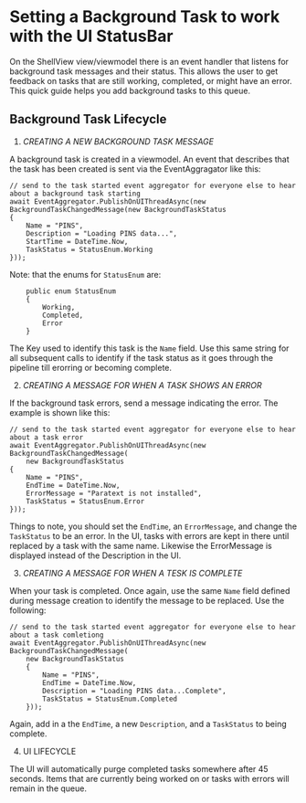 # Setting a Background Task to work with the UI StatusBar

On the ShellView view/viewmodel there is an event handler that listens for background task messages and their status.  This allows the user to get feedback on tasks that are still working, completed, or might have an error.  This quick guide helps you add background tasks to this queue.

## Background Task Lifecycle

1. *CREATING A NEW BACKGROUND TASK MESSAGE*

A background task is created in a viewmodel.  An event that describes that the task has been created is sent via the EventAggragator like this:

```
// send to the task started event aggregator for everyone else to hear about a background task starting
await EventAggregator.PublishOnUIThreadAsync(new BackgroundTaskChangedMessage(new BackgroundTaskStatus
{
    Name = "PINS",
    Description = "Loading PINS data...",
    StartTime = DateTime.Now,
    TaskStatus = StatusEnum.Working
}));
```

Note: that the enums for `StatusEnum` are:

```
    public enum StatusEnum
    {
        Working,
        Completed,
        Error
    }
```
The Key used to identify this task is the `Name` field.  Use this same string for all subsequent calls to identify if the task status as it goes through the pipeline till erorring or becoming complete.

2. *CREATING A MESSAGE FOR WHEN A TASK SHOWS AN ERROR*

If the background task errors, send a message indicating the error.  The example is shown like this:

```
// send to the task started event aggregator for everyone else to hear about a task error
await EventAggregator.PublishOnUIThreadAsync(new BackgroundTaskChangedMessage(
    new BackgroundTaskStatus
{
    Name = "PINS",
    EndTime = DateTime.Now,
    ErrorMessage = "Paratext is not installed",
    TaskStatus = StatusEnum.Error
}));             
```                
Things to note, you should set the `EndTime`, an `ErrorMessage`, and change the `TaskStatus` to be an error.  In the UI, tasks with errors are kept in there until replaced by a task with the same name.  Likewise the ErrorMessage is displayed instead of the Description in the UI.

3. *CREATING A MESSAGE FOR WHEN A TESK IS COMPLETE*

When your task is completed.  Once again, use the same `Name` field defined during message creation to identify the message to be replaced.  Use the following:

```
// send to the task started event aggregator for everyone else to hear about a task comletiong
await EventAggregator.PublishOnUIThreadAsync(new BackgroundTaskChangedMessage(
    new BackgroundTaskStatus
    {
        Name = "PINS",
        EndTime = DateTime.Now,
        Description = "Loading PINS data...Complete",
        TaskStatus = StatusEnum.Completed
    }));
```

Again, add in a the `EndTime`, a new `Description`, and a `TaskStatus` to being complete.  

4. UI LIFECYCLE

The UI will automatically purge completed tasks somewhere after 45 seconds.  Items that are currently being worked on or tasks with errors will remain in the queue.